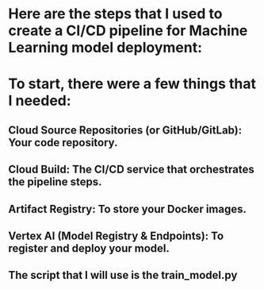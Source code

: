 # Here are the steps that I used to create a CI/CD pipeline for Machine Learning model deployment:
# To start, there were a few things that I needed:
## Cloud Source Repositories (or GitHub/GitLab): Your code repository.
## Cloud Build: The CI/CD service that orchestrates the pipeline steps.
## Artifact Registry: To store your Docker images.
## Vertex AI (Model Registry & Endpoints): To register and deploy your model.

## The script that I will use is the train_model.py
